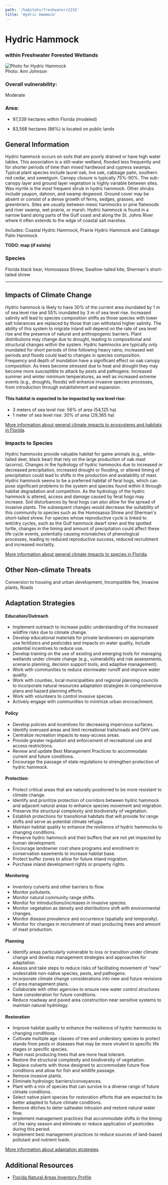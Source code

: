 ```yaml
---
path: '/habitats/freshwater/2232'
title: 'Hydric Hammock'
---
```


# Hydric Hammock

### within Freshwater Forested Wetlands

<div id="TopSection">

<div class="header-photo"><img src="2232.jpg" alt="Photo for Hydric Hammock"/>
<figcaption>Photo: Ann Johnson</figcaption></div>

<div>

### Overall vulnerability:

<div class="vulnerability vulnerability-moderate">Moderate</div>

### Area:

-   97,339 hectares within Florida (modeled)

-   83,568 hectares (86%) is located on public lands



</div>
</div>

## General Information

Hydric hammock occurs on soils that are poorly drained or have high water tables. This association is a still-water wetland, flooded less frequently and for shorter periods of time than mixed hardwood and cypress swamps.  Typical plant species include laurel oak, live oak, cabbage palm, southern red cedar, and sweetgum. Canopy closure is typically 75%-90%. The sub-canopy layer and ground layer vegetation is highly variable between sites. Wax myrtle is the most frequent shrub in hydric hammock. Other shrubs include yaupon, dahoon, and swamp dogwood. Ground cover may be absent or consist of a dense growth of ferns, sedges, grasses, and greenbriers. Sites are usually between mesic hammocks or pine flatwoods and river swamp, wet prairie, or marsh. Hydric hammock is found in a narrow band along parts of the Gulf coast and along the St. Johns River where it often extends to the edge of coastal salt marshes.

Includes: Coastal Hydric Hammock, Prairie Hydric Hammock and Cabbage Palm Hammock

**TODO: map (if exists)**

### Species

Florida black bear, Homosassa Shrew, Swallow-tailed kite, Sherman's short-tailed shrew

<hr />

## Impacts of Climate Change

Hydric hammock is likely to have 30% of the current area inundated by 1 m of sea level rise and 55% inundated by 3 m of sea level rise.  Increased salinity will lead to species composition shifts as those species with lower salt tolerances are replaced by those that can withstand higher salinity. The ability of this system to migrate inland will depend on the rate of sea level rise and the presence of natural and anthropogenic barriers.  Plant distributions may change due to drought, leading to compositional and structural changes within the system.  Hydric hammocks are typically only inundated for short periods of time following heavy rains; increased wet periods and floods could lead to changes in species composition. Frequency and depth of inundation have a significant effect on oak canopy composition.  As trees become stressed due to heat and drought they may become more susceptible to attack by pests and pathogens.  Increased summer and winter minimum temperatures, as well as increased extreme events (e.g., droughts, floods) will enhance invasive species processes, from introduction through establishment and expansion.


#### This habitat is expected to be impacted by sea level rise:

- 3 meters of sea level rise: 56% of area (54,125 ha)
- 1 meter of sea level rise: 30% of area (29,365 ha)
    

[More information about general climate impacts to ecosystems and habitats in Florida](/impacts/habitats).

### Impacts to Species

Hydric hammocks provide valuable habitat for game animals (e.g., white-tailed deer, black bear) that rely on the large production of oak mast (acorns).  Changes in the hydrology of hydric hammocks due to increased or decreased precipitation, increased drought or flooding, or altered timing  of precipitation could lead to shifts in the production and availability of mast.  Hydric hammock seems to be a preferred habitat of feral hogs, which can pose significant problems to the system and species found within it through habitat degradation and competition.  As the hydrology of the hydric hammock is altered, access and damage caused by feral hogs may increase.  Soil disturbances by feral hogs can also allow for the spread of invasive plants.  The subsequent changes would decrease the suitability of this community to species such as the Homosassa Shrew and Sherman's short-tailed shrew.   For species whose reproductive cycle is linked to wet/dry cycles, such as the Gulf hammock dwarf siren and the spotted turtle, changes in the timing and amount of precipitation could affect these life cycle events, potentially causing mismatches of phenological processes, leading to reduced reproductive success, reduced recruitment and increased mortality.

[More information about general climate impacts to species in Florida](/impacts/species).

## Other Non-climate Threats

Conversion to housing and urban development, Incompatible fire, Invasive plants, Roads

## Adaptation Strategies

#### Education/Outreach

- Implement outreach to increase public understanding of the increased wildfire risks due to climate change.
- Develop educational materials for private landowners on appropriate use fertilizers and pesticides and impacts on water quality, include potential incentives to reduce use.
- Develop training on the use of existing and emerging tools for managing wetlands under climate change (e.g., vulnerability and risk assessments, scenario planning, decision support tools, and adaptive management).
- Work with communities to reduce stormwater runoff and improve water quality.
- Work with counties, local municipalities and regional planning councils to incorporate natural resources adaptation strategies in comprehensive plans and hazard planning efforts.
- Work with volunteers to control invasive species.
- Actively engage with communities to minimize urban encroachment.


#### Policy

- Develop policies and incentives for decreasing impervious surfaces.
- Identify overused areas and limit recreational trails/roads and OHV use.
- Centralize recreation impacts to easy-access areas.
- Provide greater regulation and enforcement of recreational use and access restrictions.
- Review and update Best Management Practices to accommodate current and future conditions.
- Encourage the passage of state regulations to strengthen protection of hydric hammock.


#### Protection: 

- Protect critical areas that are naturally positioned to be more resistant to climate change.
- Identify and prioritize protection of corridors between hydric hammock and adjacent natural areas to enhance species movement and migration.
- Preserve the structural complexity and biodiversity of vegetation.
- Establish protections for transitional habitats that will provide for range shifts and serve as potential climate refugia.
- Maintain habitat quality to enhance the resilience of hydric hammocks to changing conditions.
- Preserve hydric hammock and their buffers that are not yet impacted by human development.
- Encourage landowner cost share programs and enrollment in conservation easements to increase habitat base.
- Protect buffer zones to allow for future inland migration.
- Purchase inland development rights or property rights.


#### Monitoring

- Inventory culverts and other barriers to flow.
- Monitor pollutants.
- Monitor natural community range shifts.
- Monitor for introductions/increases in invasive species.
- Monitor vegetation as density and distributions shift with environmental changes.
- Monitor disease prevalence and occurrence (spatially and temporally).
- Monitor for changes in recruitment of mast producing trees and amount of mast production.


#### Planning

- Identify areas particularly vulnerable to loss or transition under climate change and develop management strategies and approaches for adaptation.
- Assess and take steps to reduce risks of facilitating movement of “new” undesirable non-native species, pests, and pathogens.
- Incorporate climate change considerations into new and future revisions of area management plans.
- Collaborate with other agencies to ensure new water control structures have consideration for future conditions.
- Reduce roadway and paved area construction near sensitive systems to maintain natural hydrology.


#### Restoration

- Improve habitat quality to enhance the resilience of hydric hammocks to changing conditions.
- Cultivate multiple age classes of tree and understory species to protect stands from pests or diseases that may be more virulent to specific life stages or specific species.
- Plant mast producing trees that are more heat tolerant.
- Restore the structural complexity and biodiversity of vegetation.
- Replace culverts with those designed to accommodate future flow conditions and allow for fish and wildlife passage.
- Remove invasive plants.
- Eliminate hydrologic barriers/conveyances.
- Plant with a mix of species that can survive in a diverse range of future climate conditions.
- Select native plant species for restoration efforts that are expected to be better adapted to future climate conditions.
- Remove ditches to deter saltwater intrusion and restore natural water flow.
- Implement management practices that accommodate shifts in the timing of the rainy season and eliminate or reduce application of pesticides during this period.
- Implement best management practices to reduce sources of land-based pollutant and nutrient loads.




[More information about adaptation strategies](/strategies).

## Additional Resources

 - [Florida Natural Areas Inventory Profile](http://www.fnai.org/PDF/NC/Hydric_Hammock_Final_2010.pdf)
